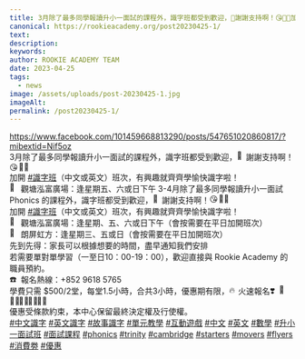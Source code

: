 ```yaml
---
title: 3月除了最多同學報讀升小一面試的課程外，識字班都受到歡迎，💐謝謝支持啊！😘🙏🏻加開識字班（中文或英文）班次，有興趣就齊齊學愉快識字啦！
canonical: https://rookieacademy.org/post20230425-1/
text: 
description: 
keywords: 
author: ROOKIE ACADEMY TEAM
date: 2023-04-25
tags:
  - news
image: /assets/uploads/post-20230425-1.jpg
imageAlt: 
permalink: /post20230425-1/
---
```


<span class="x193iq5w xeuugli x13faqbe x1vvkbs x1xmvt09 x1lliihq x1s928wv xhkezso x1gmr53x x1cpjm7i x1fgarty x1943h6x xudqn12 x3x7a5m x6prxxf xvq8zen xo1l8bm xzsf02u x1yc453h" dir="auto"><div class="xdj266r x11i5rnm xat24cr x1mh8g0r x1vvkbs x126k92a"><div dir="auto" style="text-align: start;"><span><a class="x1i10hfl xjbqb8w x6umtig x1b1mbwd xaqea5y xav7gou x9f619 x1ypdohk xt0psk2 xe8uvvx xdj266r x11i5rnm xat24cr x1mh8g0r xexx8yu x4uap5 x18d9i69 xkhd6sd x16tdsg8 x1hl2dhg xggy1nq x1a2a7pz xt0b8zv xzsf02u x1s688f" href="https://www.facebook.com/rookieacademyaaa/posts/pfbid034EyrdGJmCWPPTB4xdDRyrQGzQARwVoKp82PVggphAjN4U5DUtohFdYLwgSZwhuVYl?__cft__[0]=AZVEZmBHkHcdVaGrl33yi3a3UMZDGe8HavE6SxM1-IAZRTexwRkVbegPFUBhLBLldWzb-tHkzzVJQ00UUuw3x4fBP10v15e2Bcpvtoh_SiSoerMGN_oNFI37EQXGoahUqvolRg17vP9sSYyBFIWATokcZCaMuAvr0WhbgWeYPej4NVL7Na6P4qq0hYqFJ_-wJExN6B2SM71LjFCJSrMkD15L&amp;__tn__=-UK-R" role="link" tabindex="0">https://www.facebook.com/101459668813290/posts/547651020860817/?mibextid=Nif5oz</a></span></div></div><div class="x11i5rnm xat24cr x1mh8g0r x1vvkbs xtlvy1s x126k92a"><div dir="auto" style="text-align: start;">3月除了最多同學報讀升小一面試的課程外，識字班都受到歡迎，<span class="x3nfvp2 x1j61x8r x1fcty0u xdj266r xhhsvwb xat24cr xgzva0m xxymvpz xlup9mm x1kky2od"><img height="16" width="16" alt="💐" referrerpolicy="origin-when-cross-origin" src="https://static.xx.fbcdn.net/images/emoji.php/v9/t3c/1.5/16/1f490.png"></span>謝謝支持啊！<span class="x3nfvp2 x1j61x8r x1fcty0u xdj266r xhhsvwb xat24cr xgzva0m xxymvpz xlup9mm x1kky2od"><img height="16" width="16" alt="😘" referrerpolicy="origin-when-cross-origin" src="https://static.xx.fbcdn.net/images/emoji.php/v9/tce/1.5/16/1f618.png"></span><span class="x3nfvp2 x1j61x8r x1fcty0u xdj266r xhhsvwb xat24cr xgzva0m xxymvpz xlup9mm x1kky2od"><img height="16" width="16" alt="🙏🏻" referrerpolicy="origin-when-cross-origin" src="https://static.xx.fbcdn.net/images/emoji.php/v9/t94/1.5/16/1f64f_1f3fb.png"></span></div></div><div class="x11i5rnm xat24cr x1mh8g0r x1vvkbs xtlvy1s x126k92a"><div dir="auto" style="text-align: start;">加開 <span><a class="x1i10hfl xjbqb8w x6umtig x1b1mbwd xaqea5y xav7gou x9f619 x1ypdohk xt0psk2 xe8uvvx xdj266r x11i5rnm xat24cr x1mh8g0r xexx8yu x4uap5 x18d9i69 xkhd6sd x16tdsg8 x1hl2dhg xggy1nq x1a2a7pz xt0b8zv x1qq9wsj xo1l8bm" href="https://www.facebook.com/hashtag/%E8%AD%98%E5%AD%97%E7%8F%AD?__eep__=6&amp;__cft__[0]=AZVEZmBHkHcdVaGrl33yi3a3UMZDGe8HavE6SxM1-IAZRTexwRkVbegPFUBhLBLldWzb-tHkzzVJQ00UUuw3x4fBP10v15e2Bcpvtoh_SiSoerMGN_oNFI37EQXGoahUqvolRg17vP9sSYyBFIWATokcZCaMuAvr0WhbgWeYPej4NVL7Na6P4qq0hYqFJ_-wJExN6B2SM71LjFCJSrMkD15L&amp;__tn__=*NK-R" role="link" tabindex="0">#識字班</a></span>（中文或英文）班次，有興趣就齊齊學愉快識字啦！</div></div><div class="x11i5rnm xat24cr x1mh8g0r x1vvkbs xtlvy1s x126k92a"><div dir="auto" style="text-align: start;"><span class="x3nfvp2 x1j61x8r x1fcty0u xdj266r xhhsvwb xat24cr xgzva0m xxymvpz xlup9mm x1kky2od"><img height="16" width="16" alt="📍" referrerpolicy="origin-when-cross-origin" src="https://static.xx.fbcdn.net/images/emoji.php/v9/t86/1.5/16/1f4cd.png"></span> <span><a tabindex="-1"></a></span>觀塘泓富廣場：逢星期五、六或日下午 3-4月除了最多同學報讀升小一面試 Phonics 的課程外，識字班都受到歡迎，<span class="x3nfvp2 x1j61x8r x1fcty0u xdj266r xhhsvwb xat24cr xgzva0m xxymvpz xlup9mm x1kky2od"><img height="16" width="16" alt="💐" referrerpolicy="origin-when-cross-origin" src="https://static.xx.fbcdn.net/images/emoji.php/v9/t3c/1.5/16/1f490.png"></span>謝謝支持啊！<span class="x3nfvp2 x1j61x8r x1fcty0u xdj266r xhhsvwb xat24cr xgzva0m xxymvpz xlup9mm x1kky2od"><img height="16" width="16" alt="😘" referrerpolicy="origin-when-cross-origin" src="https://static.xx.fbcdn.net/images/emoji.php/v9/tce/1.5/16/1f618.png"></span><span class="x3nfvp2 x1j61x8r x1fcty0u xdj266r xhhsvwb xat24cr xgzva0m xxymvpz xlup9mm x1kky2od"><img height="16" width="16" alt="🙏🏻" referrerpolicy="origin-when-cross-origin" src="https://static.xx.fbcdn.net/images/emoji.php/v9/t94/1.5/16/1f64f_1f3fb.png"></span></div></div><div class="x11i5rnm xat24cr x1mh8g0r x1vvkbs xtlvy1s x126k92a"><div dir="auto" style="text-align: start;">加開 <span><a class="x1i10hfl xjbqb8w x6umtig x1b1mbwd xaqea5y xav7gou x9f619 x1ypdohk xt0psk2 xe8uvvx xdj266r x11i5rnm xat24cr x1mh8g0r xexx8yu x4uap5 x18d9i69 xkhd6sd x16tdsg8 x1hl2dhg xggy1nq x1a2a7pz xt0b8zv x1qq9wsj xo1l8bm" href="https://www.facebook.com/hashtag/%E8%AD%98%E5%AD%97%E7%8F%AD?__eep__=6&amp;__cft__[0]=AZVEZmBHkHcdVaGrl33yi3a3UMZDGe8HavE6SxM1-IAZRTexwRkVbegPFUBhLBLldWzb-tHkzzVJQ00UUuw3x4fBP10v15e2Bcpvtoh_SiSoerMGN_oNFI37EQXGoahUqvolRg17vP9sSYyBFIWATokcZCaMuAvr0WhbgWeYPej4NVL7Na6P4qq0hYqFJ_-wJExN6B2SM71LjFCJSrMkD15L&amp;__tn__=*NK-R" role="link" tabindex="0">#識字班</a></span>（中文或英文）班次，有興趣就齊齊學愉快識字啦！</div></div><div class="x11i5rnm xat24cr x1mh8g0r x1vvkbs xtlvy1s x126k92a"><div dir="auto" style="text-align: start;"><span class="x3nfvp2 x1j61x8r x1fcty0u xdj266r xhhsvwb xat24cr xgzva0m xxymvpz xlup9mm x1kky2od"><img height="16" width="16" alt="📍" referrerpolicy="origin-when-cross-origin" src="https://static.xx.fbcdn.net/images/emoji.php/v9/t86/1.5/16/1f4cd.png"></span> 觀塘泓富廣場：逢星期、五、六或日下午（會按需要在平日加開班次）</div></div><div class="x11i5rnm xat24cr x1mh8g0r x1vvkbs xtlvy1s x126k92a"><div dir="auto" style="text-align: start;"><span class="x3nfvp2 x1j61x8r x1fcty0u xdj266r xhhsvwb xat24cr xgzva0m xxymvpz xlup9mm x1kky2od"><img height="16" width="16" alt="📍" referrerpolicy="origin-when-cross-origin" src="https://static.xx.fbcdn.net/images/emoji.php/v9/t86/1.5/16/1f4cd.png"></span> 朗屏虹方：逢星期三、五或日（會按需要在平日加開班次）</div></div><div class="x11i5rnm xat24cr x1mh8g0r x1vvkbs xtlvy1s x126k92a"><div dir="auto" style="text-align: start;">先到先得：家長可以根據想要的時間，盡早通知我們安排</div></div><div class="x11i5rnm xat24cr x1mh8g0r x1vvkbs xtlvy1s x126k92a"><div dir="auto" style="text-align: start;">若需要單對單學習（一至日10：00-19：00），歡迎直接與 Rookie Academy 的職員預約。</div></div><div class="x11i5rnm xat24cr x1mh8g0r x1vvkbs xtlvy1s x126k92a"><div dir="auto" style="text-align: start;"><span class="x3nfvp2 x1j61x8r x1fcty0u xdj266r xhhsvwb xat24cr xgzva0m xxymvpz xlup9mm x1kky2od"><img height="16" width="16" alt="☎️" referrerpolicy="origin-when-cross-origin" src="https://static.xx.fbcdn.net/images/emoji.php/v9/ta9/1.5/16/260e.png"></span> 報名熱線：+852 9618 5765 </div></div><div class="x11i5rnm xat24cr x1mh8g0r x1vvkbs xtlvy1s x126k92a"><div dir="auto" style="text-align: start;">學費只需 $500/2堂，每堂1.5小時，合共3小時，優惠期有限，<span class="x3nfvp2 x1j61x8r x1fcty0u xdj266r xhhsvwb xat24cr xgzva0m xxymvpz xlup9mm x1kky2od"><img height="16" width="16" alt="🔥" referrerpolicy="origin-when-cross-origin" src="https://static.xx.fbcdn.net/images/emoji.php/v9/ta9/1.5/16/1f525.png"></span>火速報名<span class="x3nfvp2 x1j61x8r x1fcty0u xdj266r xhhsvwb xat24cr xgzva0m xxymvpz xlup9mm x1kky2od"><img height="16" width="16" alt="❣️" referrerpolicy="origin-when-cross-origin" src="https://static.xx.fbcdn.net/images/emoji.php/v9/t72/1.5/16/2763.png"></span><span class="x3nfvp2 x1j61x8r x1fcty0u xdj266r xhhsvwb xat24cr xgzva0m xxymvpz xlup9mm x1kky2od"><img height="16" width="16" alt="🥳" referrerpolicy="origin-when-cross-origin" src="https://static.xx.fbcdn.net/images/emoji.php/v9/tc6/1.5/16/1f973.png"></span><span class="x3nfvp2 x1j61x8r x1fcty0u xdj266r xhhsvwb xat24cr xgzva0m xxymvpz xlup9mm x1kky2od"><img height="16" width="16" alt="🏃🏼‍♀️" referrerpolicy="origin-when-cross-origin" src="https://static.xx.fbcdn.net/images/emoji.php/v9/tbe/1.5/16/1f3c3_1f3fc_200d_2640.png"></span><span class="x3nfvp2 x1j61x8r x1fcty0u xdj266r xhhsvwb xat24cr xgzva0m xxymvpz xlup9mm x1kky2od"><img height="16" width="16" alt="🏃🏼‍♂️" referrerpolicy="origin-when-cross-origin" src="https://static.xx.fbcdn.net/images/emoji.php/v9/tc0/1.5/16/1f3c3_1f3fc_200d_2642.png"></span><span class="x3nfvp2 x1j61x8r x1fcty0u xdj266r xhhsvwb xat24cr xgzva0m xxymvpz xlup9mm x1kky2od"><img height="16" width="16" alt="🏃🏼‍♀️" referrerpolicy="origin-when-cross-origin" src="https://static.xx.fbcdn.net/images/emoji.php/v9/tbe/1.5/16/1f3c3_1f3fc_200d_2640.png"></span><span class="x3nfvp2 x1j61x8r x1fcty0u xdj266r xhhsvwb xat24cr xgzva0m xxymvpz xlup9mm x1kky2od"><img height="16" width="16" alt="🏃🏼‍♂️" referrerpolicy="origin-when-cross-origin" src="https://static.xx.fbcdn.net/images/emoji.php/v9/tc0/1.5/16/1f3c3_1f3fc_200d_2642.png"></span></div></div><div class="x11i5rnm xat24cr x1mh8g0r x1vvkbs xtlvy1s x126k92a"><div dir="auto" style="text-align: start;">優惠受條款約束，本中心保留最終決定權及行使權。</div></div><div class="x11i5rnm xat24cr x1mh8g0r x1vvkbs xtlvy1s x126k92a"><div dir="auto" style="text-align: start;"><span><a class="x1i10hfl xjbqb8w x6umtig x1b1mbwd xaqea5y xav7gou x9f619 x1ypdohk xt0psk2 xe8uvvx xdj266r x11i5rnm xat24cr x1mh8g0r xexx8yu x4uap5 x18d9i69 xkhd6sd x16tdsg8 x1hl2dhg xggy1nq x1a2a7pz xt0b8zv x1qq9wsj xo1l8bm" href="https://www.facebook.com/hashtag/%E4%B8%AD%E6%96%87%E8%AD%98%E5%AD%97?__eep__=6&amp;__cft__[0]=AZVEZmBHkHcdVaGrl33yi3a3UMZDGe8HavE6SxM1-IAZRTexwRkVbegPFUBhLBLldWzb-tHkzzVJQ00UUuw3x4fBP10v15e2Bcpvtoh_SiSoerMGN_oNFI37EQXGoahUqvolRg17vP9sSYyBFIWATokcZCaMuAvr0WhbgWeYPej4NVL7Na6P4qq0hYqFJ_-wJExN6B2SM71LjFCJSrMkD15L&amp;__tn__=*NK-R" role="link" tabindex="0">#中文識字</a></span> <span><a class="x1i10hfl xjbqb8w x6umtig x1b1mbwd xaqea5y xav7gou x9f619 x1ypdohk xt0psk2 xe8uvvx xdj266r x11i5rnm xat24cr x1mh8g0r xexx8yu x4uap5 x18d9i69 xkhd6sd x16tdsg8 x1hl2dhg xggy1nq x1a2a7pz xt0b8zv x1qq9wsj xo1l8bm" href="https://www.facebook.com/hashtag/%E8%8B%B1%E6%96%87%E8%AD%98%E5%AD%97?__eep__=6&amp;__cft__[0]=AZVEZmBHkHcdVaGrl33yi3a3UMZDGe8HavE6SxM1-IAZRTexwRkVbegPFUBhLBLldWzb-tHkzzVJQ00UUuw3x4fBP10v15e2Bcpvtoh_SiSoerMGN_oNFI37EQXGoahUqvolRg17vP9sSYyBFIWATokcZCaMuAvr0WhbgWeYPej4NVL7Na6P4qq0hYqFJ_-wJExN6B2SM71LjFCJSrMkD15L&amp;__tn__=*NK-R" role="link" tabindex="0">#英文識字</a></span> <span><a class="x1i10hfl xjbqb8w x6umtig x1b1mbwd xaqea5y xav7gou x9f619 x1ypdohk xt0psk2 xe8uvvx xdj266r x11i5rnm xat24cr x1mh8g0r xexx8yu x4uap5 x18d9i69 xkhd6sd x16tdsg8 x1hl2dhg xggy1nq x1a2a7pz xt0b8zv x1qq9wsj xo1l8bm" href="https://www.facebook.com/hashtag/%E6%95%85%E4%BA%8B%E8%AD%98%E5%AD%97?__eep__=6&amp;__cft__[0]=AZVEZmBHkHcdVaGrl33yi3a3UMZDGe8HavE6SxM1-IAZRTexwRkVbegPFUBhLBLldWzb-tHkzzVJQ00UUuw3x4fBP10v15e2Bcpvtoh_SiSoerMGN_oNFI37EQXGoahUqvolRg17vP9sSYyBFIWATokcZCaMuAvr0WhbgWeYPej4NVL7Na6P4qq0hYqFJ_-wJExN6B2SM71LjFCJSrMkD15L&amp;__tn__=*NK-R" role="link" tabindex="0">#故事識字</a></span> <span><a class="x1i10hfl xjbqb8w x6umtig x1b1mbwd xaqea5y xav7gou x9f619 x1ypdohk xt0psk2 xe8uvvx xdj266r x11i5rnm xat24cr x1mh8g0r xexx8yu x4uap5 x18d9i69 xkhd6sd x16tdsg8 x1hl2dhg xggy1nq x1a2a7pz xt0b8zv x1qq9wsj xo1l8bm" href="https://www.facebook.com/hashtag/%E5%96%AE%E5%85%83%E6%95%99%E5%AD%B8?__eep__=6&amp;__cft__[0]=AZVEZmBHkHcdVaGrl33yi3a3UMZDGe8HavE6SxM1-IAZRTexwRkVbegPFUBhLBLldWzb-tHkzzVJQ00UUuw3x4fBP10v15e2Bcpvtoh_SiSoerMGN_oNFI37EQXGoahUqvolRg17vP9sSYyBFIWATokcZCaMuAvr0WhbgWeYPej4NVL7Na6P4qq0hYqFJ_-wJExN6B2SM71LjFCJSrMkD15L&amp;__tn__=*NK-R" role="link" tabindex="0">#單元教學</a></span> <span><a class="x1i10hfl xjbqb8w x6umtig x1b1mbwd xaqea5y xav7gou x9f619 x1ypdohk xt0psk2 xe8uvvx xdj266r x11i5rnm xat24cr x1mh8g0r xexx8yu x4uap5 x18d9i69 xkhd6sd x16tdsg8 x1hl2dhg xggy1nq x1a2a7pz xt0b8zv x1qq9wsj xo1l8bm" href="https://www.facebook.com/hashtag/%E4%BA%92%E5%8B%95%E9%81%8A%E6%88%B2?__eep__=6&amp;__cft__[0]=AZVEZmBHkHcdVaGrl33yi3a3UMZDGe8HavE6SxM1-IAZRTexwRkVbegPFUBhLBLldWzb-tHkzzVJQ00UUuw3x4fBP10v15e2Bcpvtoh_SiSoerMGN_oNFI37EQXGoahUqvolRg17vP9sSYyBFIWATokcZCaMuAvr0WhbgWeYPej4NVL7Na6P4qq0hYqFJ_-wJExN6B2SM71LjFCJSrMkD15L&amp;__tn__=*NK-R" role="link" tabindex="0">#互動遊戲</a></span> <span><a class="x1i10hfl xjbqb8w x6umtig x1b1mbwd xaqea5y xav7gou x9f619 x1ypdohk xt0psk2 xe8uvvx xdj266r x11i5rnm xat24cr x1mh8g0r xexx8yu x4uap5 x18d9i69 xkhd6sd x16tdsg8 x1hl2dhg xggy1nq x1a2a7pz xt0b8zv x1qq9wsj xo1l8bm" href="https://www.facebook.com/hashtag/%E4%B8%AD%E6%96%87?__eep__=6&amp;__cft__[0]=AZVEZmBHkHcdVaGrl33yi3a3UMZDGe8HavE6SxM1-IAZRTexwRkVbegPFUBhLBLldWzb-tHkzzVJQ00UUuw3x4fBP10v15e2Bcpvtoh_SiSoerMGN_oNFI37EQXGoahUqvolRg17vP9sSYyBFIWATokcZCaMuAvr0WhbgWeYPej4NVL7Na6P4qq0hYqFJ_-wJExN6B2SM71LjFCJSrMkD15L&amp;__tn__=*NK-R" role="link" tabindex="0">#中文</a></span> <span><a class="x1i10hfl xjbqb8w x6umtig x1b1mbwd xaqea5y xav7gou x9f619 x1ypdohk xt0psk2 xe8uvvx xdj266r x11i5rnm xat24cr x1mh8g0r xexx8yu x4uap5 x18d9i69 xkhd6sd x16tdsg8 x1hl2dhg xggy1nq x1a2a7pz xt0b8zv x1qq9wsj xo1l8bm" href="https://www.facebook.com/hashtag/%E8%8B%B1%E6%96%87?__eep__=6&amp;__cft__[0]=AZVEZmBHkHcdVaGrl33yi3a3UMZDGe8HavE6SxM1-IAZRTexwRkVbegPFUBhLBLldWzb-tHkzzVJQ00UUuw3x4fBP10v15e2Bcpvtoh_SiSoerMGN_oNFI37EQXGoahUqvolRg17vP9sSYyBFIWATokcZCaMuAvr0WhbgWeYPej4NVL7Na6P4qq0hYqFJ_-wJExN6B2SM71LjFCJSrMkD15L&amp;__tn__=*NK-R" role="link" tabindex="0">#英文</a></span> <span><a class="x1i10hfl xjbqb8w x6umtig x1b1mbwd xaqea5y xav7gou x9f619 x1ypdohk xt0psk2 xe8uvvx xdj266r x11i5rnm xat24cr x1mh8g0r xexx8yu x4uap5 x18d9i69 xkhd6sd x16tdsg8 x1hl2dhg xggy1nq x1a2a7pz xt0b8zv x1qq9wsj xo1l8bm" href="https://www.facebook.com/hashtag/%E6%95%B8%E5%AD%B8?__eep__=6&amp;__cft__[0]=AZVEZmBHkHcdVaGrl33yi3a3UMZDGe8HavE6SxM1-IAZRTexwRkVbegPFUBhLBLldWzb-tHkzzVJQ00UUuw3x4fBP10v15e2Bcpvtoh_SiSoerMGN_oNFI37EQXGoahUqvolRg17vP9sSYyBFIWATokcZCaMuAvr0WhbgWeYPej4NVL7Na6P4qq0hYqFJ_-wJExN6B2SM71LjFCJSrMkD15L&amp;__tn__=*NK-R" role="link" tabindex="0">#數學</a></span> <span><a class="x1i10hfl xjbqb8w x6umtig x1b1mbwd xaqea5y xav7gou x9f619 x1ypdohk xt0psk2 xe8uvvx xdj266r x11i5rnm xat24cr x1mh8g0r xexx8yu x4uap5 x18d9i69 xkhd6sd x16tdsg8 x1hl2dhg xggy1nq x1a2a7pz xt0b8zv x1qq9wsj xo1l8bm" href="https://www.facebook.com/hashtag/%E5%8D%87%E5%B0%8F%E4%B8%80%E9%9D%A2%E8%A9%A6%E7%8F%AD?__eep__=6&amp;__cft__[0]=AZVEZmBHkHcdVaGrl33yi3a3UMZDGe8HavE6SxM1-IAZRTexwRkVbegPFUBhLBLldWzb-tHkzzVJQ00UUuw3x4fBP10v15e2Bcpvtoh_SiSoerMGN_oNFI37EQXGoahUqvolRg17vP9sSYyBFIWATokcZCaMuAvr0WhbgWeYPej4NVL7Na6P4qq0hYqFJ_-wJExN6B2SM71LjFCJSrMkD15L&amp;__tn__=*NK-R" role="link" tabindex="0">#升小一面試班</a></span> <span><a class="x1i10hfl xjbqb8w x6umtig x1b1mbwd xaqea5y xav7gou x9f619 x1ypdohk xt0psk2 xe8uvvx xdj266r x11i5rnm xat24cr x1mh8g0r xexx8yu x4uap5 x18d9i69 xkhd6sd x16tdsg8 x1hl2dhg xggy1nq x1a2a7pz xt0b8zv x1qq9wsj xo1l8bm" href="https://www.facebook.com/hashtag/%E9%9D%A2%E8%A9%A6%E8%AA%B2%E7%A8%8B?__eep__=6&amp;__cft__[0]=AZVEZmBHkHcdVaGrl33yi3a3UMZDGe8HavE6SxM1-IAZRTexwRkVbegPFUBhLBLldWzb-tHkzzVJQ00UUuw3x4fBP10v15e2Bcpvtoh_SiSoerMGN_oNFI37EQXGoahUqvolRg17vP9sSYyBFIWATokcZCaMuAvr0WhbgWeYPej4NVL7Na6P4qq0hYqFJ_-wJExN6B2SM71LjFCJSrMkD15L&amp;__tn__=*NK-R" role="link" tabindex="0">#面試課程</a></span> <span><a class="x1i10hfl xjbqb8w x6umtig x1b1mbwd xaqea5y xav7gou x9f619 x1ypdohk xt0psk2 xe8uvvx xdj266r x11i5rnm xat24cr x1mh8g0r xexx8yu x4uap5 x18d9i69 xkhd6sd x16tdsg8 x1hl2dhg xggy1nq x1a2a7pz xt0b8zv x1qq9wsj xo1l8bm" href="https://www.facebook.com/hashtag/phonics?__eep__=6&amp;__cft__[0]=AZVEZmBHkHcdVaGrl33yi3a3UMZDGe8HavE6SxM1-IAZRTexwRkVbegPFUBhLBLldWzb-tHkzzVJQ00UUuw3x4fBP10v15e2Bcpvtoh_SiSoerMGN_oNFI37EQXGoahUqvolRg17vP9sSYyBFIWATokcZCaMuAvr0WhbgWeYPej4NVL7Na6P4qq0hYqFJ_-wJExN6B2SM71LjFCJSrMkD15L&amp;__tn__=*NK-R" role="link" tabindex="0">#phonics</a></span> <span><a class="x1i10hfl xjbqb8w x6umtig x1b1mbwd xaqea5y xav7gou x9f619 x1ypdohk xt0psk2 xe8uvvx xdj266r x11i5rnm xat24cr x1mh8g0r xexx8yu x4uap5 x18d9i69 xkhd6sd x16tdsg8 x1hl2dhg xggy1nq x1a2a7pz xt0b8zv x1qq9wsj xo1l8bm" href="https://www.facebook.com/hashtag/trinity?__eep__=6&amp;__cft__[0]=AZVEZmBHkHcdVaGrl33yi3a3UMZDGe8HavE6SxM1-IAZRTexwRkVbegPFUBhLBLldWzb-tHkzzVJQ00UUuw3x4fBP10v15e2Bcpvtoh_SiSoerMGN_oNFI37EQXGoahUqvolRg17vP9sSYyBFIWATokcZCaMuAvr0WhbgWeYPej4NVL7Na6P4qq0hYqFJ_-wJExN6B2SM71LjFCJSrMkD15L&amp;__tn__=*NK-R" role="link" tabindex="0">#trinity</a></span> <span><a class="x1i10hfl xjbqb8w x6umtig x1b1mbwd xaqea5y xav7gou x9f619 x1ypdohk xt0psk2 xe8uvvx xdj266r x11i5rnm xat24cr x1mh8g0r xexx8yu x4uap5 x18d9i69 xkhd6sd x16tdsg8 x1hl2dhg xggy1nq x1a2a7pz xt0b8zv x1qq9wsj xo1l8bm" href="https://www.facebook.com/hashtag/cambridge?__eep__=6&amp;__cft__[0]=AZVEZmBHkHcdVaGrl33yi3a3UMZDGe8HavE6SxM1-IAZRTexwRkVbegPFUBhLBLldWzb-tHkzzVJQ00UUuw3x4fBP10v15e2Bcpvtoh_SiSoerMGN_oNFI37EQXGoahUqvolRg17vP9sSYyBFIWATokcZCaMuAvr0WhbgWeYPej4NVL7Na6P4qq0hYqFJ_-wJExN6B2SM71LjFCJSrMkD15L&amp;__tn__=*NK-R" role="link" tabindex="0">#cambridge</a></span> <span><a class="x1i10hfl xjbqb8w x6umtig x1b1mbwd xaqea5y xav7gou x9f619 x1ypdohk xt0psk2 xe8uvvx xdj266r x11i5rnm xat24cr x1mh8g0r xexx8yu x4uap5 x18d9i69 xkhd6sd x16tdsg8 x1hl2dhg xggy1nq x1a2a7pz xt0b8zv x1qq9wsj xo1l8bm" href="https://www.facebook.com/hashtag/starters?__eep__=6&amp;__cft__[0]=AZVEZmBHkHcdVaGrl33yi3a3UMZDGe8HavE6SxM1-IAZRTexwRkVbegPFUBhLBLldWzb-tHkzzVJQ00UUuw3x4fBP10v15e2Bcpvtoh_SiSoerMGN_oNFI37EQXGoahUqvolRg17vP9sSYyBFIWATokcZCaMuAvr0WhbgWeYPej4NVL7Na6P4qq0hYqFJ_-wJExN6B2SM71LjFCJSrMkD15L&amp;__tn__=*NK-R" role="link" tabindex="0">#starters</a></span> <span><a class="x1i10hfl xjbqb8w x6umtig x1b1mbwd xaqea5y xav7gou x9f619 x1ypdohk xt0psk2 xe8uvvx xdj266r x11i5rnm xat24cr x1mh8g0r xexx8yu x4uap5 x18d9i69 xkhd6sd x16tdsg8 x1hl2dhg xggy1nq x1a2a7pz xt0b8zv x1qq9wsj xo1l8bm" href="https://www.facebook.com/hashtag/movers?__eep__=6&amp;__cft__[0]=AZVEZmBHkHcdVaGrl33yi3a3UMZDGe8HavE6SxM1-IAZRTexwRkVbegPFUBhLBLldWzb-tHkzzVJQ00UUuw3x4fBP10v15e2Bcpvtoh_SiSoerMGN_oNFI37EQXGoahUqvolRg17vP9sSYyBFIWATokcZCaMuAvr0WhbgWeYPej4NVL7Na6P4qq0hYqFJ_-wJExN6B2SM71LjFCJSrMkD15L&amp;__tn__=*NK-R" role="link" tabindex="0">#movers</a></span> <span><a class="x1i10hfl xjbqb8w x6umtig x1b1mbwd xaqea5y xav7gou x9f619 x1ypdohk xt0psk2 xe8uvvx xdj266r x11i5rnm xat24cr x1mh8g0r xexx8yu x4uap5 x18d9i69 xkhd6sd x16tdsg8 x1hl2dhg xggy1nq x1a2a7pz xt0b8zv x1qq9wsj xo1l8bm" href="https://www.facebook.com/hashtag/flyers?__eep__=6&amp;__cft__[0]=AZVEZmBHkHcdVaGrl33yi3a3UMZDGe8HavE6SxM1-IAZRTexwRkVbegPFUBhLBLldWzb-tHkzzVJQ00UUuw3x4fBP10v15e2Bcpvtoh_SiSoerMGN_oNFI37EQXGoahUqvolRg17vP9sSYyBFIWATokcZCaMuAvr0WhbgWeYPej4NVL7Na6P4qq0hYqFJ_-wJExN6B2SM71LjFCJSrMkD15L&amp;__tn__=*NK-R" role="link" tabindex="0">#flyers</a></span> <span><a class="x1i10hfl xjbqb8w x6umtig x1b1mbwd xaqea5y xav7gou x9f619 x1ypdohk xt0psk2 xe8uvvx xdj266r x11i5rnm xat24cr x1mh8g0r xexx8yu x4uap5 x18d9i69 xkhd6sd x16tdsg8 x1hl2dhg xggy1nq x1a2a7pz xt0b8zv x1qq9wsj xo1l8bm" href="https://www.facebook.com/hashtag/%E6%B6%88%E8%B2%BB%E5%8A%B5?__eep__=6&amp;__cft__[0]=AZVEZmBHkHcdVaGrl33yi3a3UMZDGe8HavE6SxM1-IAZRTexwRkVbegPFUBhLBLldWzb-tHkzzVJQ00UUuw3x4fBP10v15e2Bcpvtoh_SiSoerMGN_oNFI37EQXGoahUqvolRg17vP9sSYyBFIWATokcZCaMuAvr0WhbgWeYPej4NVL7Na6P4qq0hYqFJ_-wJExN6B2SM71LjFCJSrMkD15L&amp;__tn__=*NK-R" role="link" tabindex="0">#消費劵</a></span> <span><a class="x1i10hfl xjbqb8w x6umtig x1b1mbwd xaqea5y xav7gou x9f619 x1ypdohk xt0psk2 xe8uvvx xdj266r x11i5rnm xat24cr x1mh8g0r xexx8yu x4uap5 x18d9i69 xkhd6sd x16tdsg8 x1hl2dhg xggy1nq x1a2a7pz xt0b8zv x1qq9wsj xo1l8bm" href="https://www.facebook.com/hashtag/%E5%84%AA%E6%83%A0?__eep__=6&amp;__cft__[0]=AZVEZmBHkHcdVaGrl33yi3a3UMZDGe8HavE6SxM1-IAZRTexwRkVbegPFUBhLBLldWzb-tHkzzVJQ00UUuw3x4fBP10v15e2Bcpvtoh_SiSoerMGN_oNFI37EQXGoahUqvolRg17vP9sSYyBFIWATokcZCaMuAvr0WhbgWeYPej4NVL7Na6P4qq0hYqFJ_-wJExN6B2SM71LjFCJSrMkD15L&amp;__tn__=*NK-R" role="link" tabindex="0">#優惠</a></span></div></div></span>
